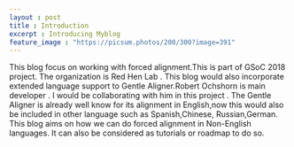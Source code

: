```yaml
---
layout : post
title : Introduction
excerpt : Introducing Myblog
feature_image : "https://picsum.photos/200/300?image=391"
---
```











This blog focus on working with forced alignment.This is part of GSoC 2018 project.
The organization is Red Hen Lab . This blog would also incorporate extended language
support to Gentle Aligner.Robert Ochshorn is main developer . I would be collaborating
with him in this project . The Gentle Aligner is already well know for its alignment in
English,now this would also be included in other language such as Spanish,Chinese,
Russian,German. This blog aims on how we can do forced alignment in Non-English languages.
It can also be considered as tutorials or roadmap to do so.
